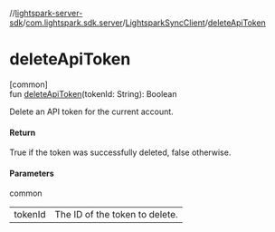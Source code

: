 //[lightspark-server-sdk](../../../index.md)/[com.lightspark.sdk.server](../index.md)/[LightsparkSyncClient](index.md)/[deleteApiToken](delete-api-token.md)

# deleteApiToken

[common]\
fun [deleteApiToken](delete-api-token.md)(tokenId: String): Boolean

Delete an API token for the current account.

#### Return

True if the token was successfully deleted, false otherwise.

#### Parameters

common

| | |
|---|---|
| tokenId | The ID of the token to delete. |
